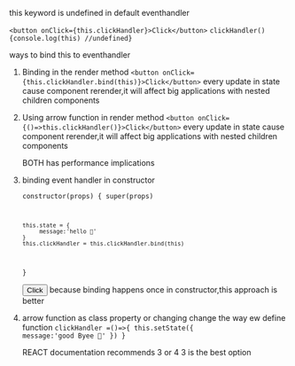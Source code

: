 this keyword is undefined in default eventhandler

`<button onClick={this.clickHandler}>Click</button>`
`clickHandler(){console.log(this) //undefined}`

ways to bind this to eventhandler
1.  Binding in the render method 
    `<button onClick={this.clickHandler.bind(this)}>Click</button>`
    every update in state cause component rerender,it will affect big  applications with nested children components
2.  Using arrow function in render method
    `<button onClick={()=>this.clickHandler()}>Click</button>`
    every update in state cause component rerender,it will affect big  applications with nested children components
    
    BOTH has performance implications
3.  binding event handler in constructor

    <code>constructor(props) {
        super(props)
    
        this.state = {
             message:'hello 🚀'
        }
        this.clickHandler = this.clickHandler.bind(this)
    }</code>

    <button onClick={this.clickHandler}>Click</button>
    because binding happens once in constructor,this approach is better
4.  arrow function as class property or changing change the way ew define function
    <code>clickHandler =()=>{
        this.setState({
            message:'good Byee 🐓'
        })
    }</code>


    REACT documentation recommends 3 or 4
    3 is the best option